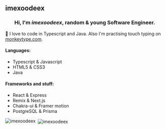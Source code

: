 ## imexoodeex
<h3 align="center">Hi, I'm <i>imexoodeex</i>, random & young <strong>Software Engineer</strong>.</h3>

🦄 I love to code in Typescript and Java. Also I'm practising touch typing on [monkeytype.com](https://monkeytype.com/profile/imexoodeex).

#### Languages:
- Typescript & Javascript
- HTML5 & CSS3
- Java

#### Frameworks and stuff:
- React & Express
- Remix & Next.js
- Chakra-ui & Framer motion
- PostgreSQL & Prisma

<p><img align="left" src="https://github-readme-stats.vercel.app/api/top-langs?username=imexoodeex&show_icons=true&theme=tokyonight&locale=en&layout=compact" alt="imexoodeex" /></p>


<p>&nbsp;<img align="center" src="https://github-readme-stats.vercel.app/api?username=imexoodeex&show_icons=true&theme=tokyonight&locale=en" alt="imexoodeex" /></p>
